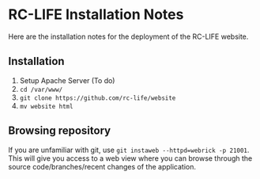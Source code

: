 # RC-LIFE Installation Notes
Here are the installation notes for the deployment of the RC-LIFE website.

## Installation
1. Setup Apache Server (To do)
2. `cd /var/www/`
3. `git clone https://github.com/rc-life/website`
4. `mv website html`

## Browsing repository
If you are unfamiliar with git, use `git instaweb --httpd=webrick -p 21001`.
This will give you access to a web view where you can browse through the
source code/branches/recent changes of the application.
